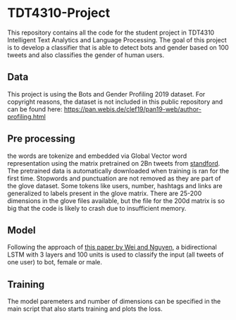 # TDT4310-Project
This repository contains all the code for the student project in TDT4310 Intelligent Text Analytics and Language Processing.
The goal of this project is to develop a classifier that is able to detect bots and gender based on 100 tweets and also classifies the gender of human users.
## Data
This project is using the Bots and Gender Profiling 2019 dataset. For copyright reasons, the dataset is not included in this public repository and can be found here: https://pan.webis.de/clef19/pan19-web/author-profiling.html
## Pre processing
the words are tokenize and embedded via Global Vector word representation using the matrix pretrained on 2Bn tweets from [standford](https://nlp.stanford.edu/projects/glove/). The pretrained data is automatically downloaded when training is ran for the first time. Stopwords and punctuation are not removed as they are part of the glove dataset. Some tokens like users, number, hashtags and links are generalized to labels present in the glove matrix. There are 25-200 dimensions in the glove files available, but the file for the 200d matrix is so big that the code is likely to crash due to insufficient memory.
## Model 
Following the approach of [this paper by Wei and Nguyen](https://arxiv.org/abs/2002.01336v1), a bidirectional LSTM with 3 layers and 100 units is used to classify the input (all tweets of one user) to bot, female or male.
## Training
The model paremeters and number of dimensions can be specified in the main script that also starts training and plots the loss.